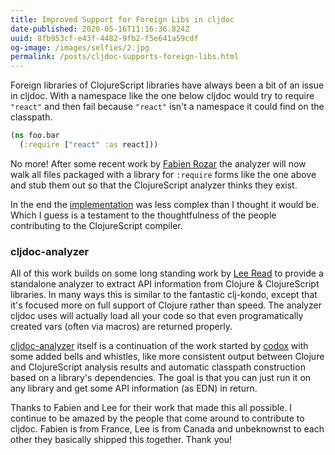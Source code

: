 ```yaml
---
title: Improved Support for Foreign Libs in cljdoc
date-published: 2020-05-16T11:16:36.824Z
uuid: 8fb953cf-e43f-4482-9fb2-f5e641a59cdf
og-image: /images/selfies/2.jpg
permalink: /posts/cljdoc-supports-foreign-libs.html
---
```


Foreign libraries of ClojureScript libraries have always been a bit of an issue in cljdoc. With a namespace like the one below cljdoc would try to require `"react"` and then fail because `"react"` isn't a namespace it could find on the classpath. 

```clojure
(ns foo.bar
  (:require ["react" :as react]))
```

No more! After some recent work by [Fabien Rozar](https://github.com/frozar) the analyzer will now walk all files packaged with a library for `:require` forms like the one above and stub them out so that the ClojureScript analyzer thinks they exist.

In the end the [implementation](https://github.com/cljdoc/cljdoc-analyzer/pull/20/files) was less complex than I thought it would be. Which I guess is a testament to the thoughtfulness of the people contributing to the ClojureScript compiler.

### cljdoc-analyzer

All of this work builds on some long standing work by [Lee Read](https://github.com/lread) to provide a standalone analyzer to extract API information from Clojure & ClojureScript libraries. In many ways this is similar to the fantastic clj-kondo, except that it's focused more on full support of Clojure rather than speed. The analyzer cljdoc uses will actually load all your code so that even programatically created vars (often via macros) are returned properly.

[cljdoc-analyzer](https://github.com/cljdoc/cljdoc-analyzer) itself is a continuation of the work started by [codox](https://github.com/weavejester/codox) with some added bells and whistles, like more consistent output between Clojure and ClojureScript analysis results and automatic classpath construction based on a library's dependencies. The goal is that you can just run it on any library and get some API information (as EDN) in return. 

Thanks to Fabien and Lee for their work that made this all possible. I continue to be amazed by the people that come around to contribute to cljdoc. Fabien is from France, Lee is from Canada and unbeknownst to each other they basically shipped this together. Thank you!



